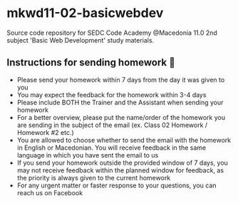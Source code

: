 # mkwd11-02-basicwebdev

Source code repository for SEDC Code Academy @Macedonia 11.0 2nd subject 'Basic Web Development' study materials.

## Instructions for sending homework 📒
- Please send your homework within 7 days from the day it was given to you
- You may expect the feedback for the homework within 3-4 days
- Please include BOTH the Trainer and the Assistant when sending your homework 
- For a better overview, please put the name/order of the homework you are sending in the subject of the email (ex. Class 02 Homework / Homework #2 etc.)
- You are allowed to choose whether to send the email with the homework in English or Macedonian. You will receive feedback in the same language in which you have sent the email to us
- If you send your homework outside the provided window of 7 days, you may not receive feedback within the planned window for feedback, as the priority is always given to the current homework
- For any urgent matter or faster response to your questions, you can reach us on Facebook
